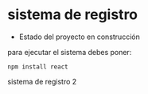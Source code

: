 <h1> sistema de registro</h1>

- Estado del proyecto en construcción

para ejecutar el sistema debes poner:

```npm install react```

sistema de registro 2

